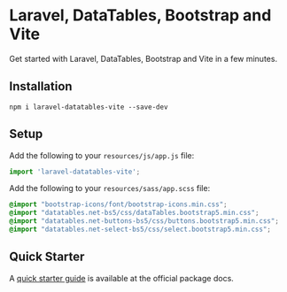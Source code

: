 # Laravel, DataTables, Bootstrap and Vite

Get started with Laravel, DataTables, Bootstrap and Vite in a few minutes.

## Installation

`npm i laravel-datatables-vite --save-dev`

## Setup

Add the following to your `resources/js/app.js` file:

```js
import 'laravel-datatables-vite';
```

Add the following to your `resources/sass/app.scss` file:

```css
@import "bootstrap-icons/font/bootstrap-icons.min.css";
@import "datatables.net-bs5/css/dataTables.bootstrap5.min.css";
@import "datatables.net-buttons-bs5/css/buttons.bootstrap5.min.css";
@import "datatables.net-select-bs5/css/select.bootstrap5.min.css";
```

## Quick Starter

A [quick starter guide](https://yajrabox.com/docs/laravel-datatables/10.0/quick-starter) is available at the official package docs.
